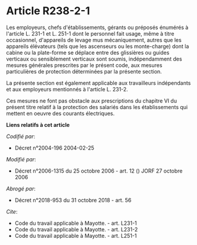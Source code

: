 # Article R238-2-1

Les employeurs, chefs d'établissements, gérants ou préposés énumérés à l'article L. 231-1 et L. 251-1 dont le personnel fait
usage, même à titre occasionnel, d'appareils de levage mus mécaniquement, autres que les appareils élévateurs (tels que les
ascenseurs ou les monte-charge) dont la cabine ou la plate-forme se déplace entre des glissières ou guides verticaux ou
sensiblement verticaux sont soumis, indépendamment des mesures générales prescrites par le présent code, aux mesures
particulières de protection déterminées par la présente section. 

La présente section est également applicable aux travailleurs indépendants et aux employeurs mentionnés à l'article L. 231-2.

Ces mesures ne font pas obstacle aux prescriptions du chapitre VI du présent titre relatif à la protection des salariés dans
les établissements qui mettent en oeuvre des courants électriques.

**Liens relatifs à cet article**

_Codifié par_:

  - Décret n°2004-196 2004-02-25

_Modifié par_:

  - Décret n°2006-1315 du 25 octobre 2006 - art. 12 () JORF 27 octobre 2006

_Abrogé par_:

  - Décret n°2018-953 du 31 octobre 2018 - art. 56

_Cite_:

  - Code du travail applicable à Mayotte. - art. L231-1
  - Code du travail applicable à Mayotte. - art. L231-2
  - Code du travail applicable à Mayotte. - art. L251-1
